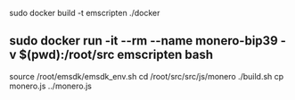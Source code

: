 sudo docker build -t emscripten ./docker

sudo docker run -it --rm --name monero-bip39 -v $(pwd):/root/src emscripten bash
---
source /root/emsdk/emsdk_env.sh
cd /root/src/src/js/monero
./build.sh
cp monero.js ../monero.js

